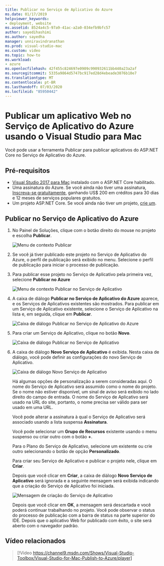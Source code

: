 ```yaml
---
title: Publicar no Serviço de Aplicativo do Azure
ms.date: 01/17/2019
helpviewer_keywords:
- deployment, website
ms.assetid: 8524a4c5-97a9-41ac-a2a0-034efb9bfc57
author: sayedihashimi
ms.author: sayedha
manager: unniravindranathan
ms.prod: visual-studio-mac
ms.custom: video
ms.topic: how-to
ms.workload:
- azure
ms.openlocfilehash: 42f455c824697e0909c990932611bb440a23a2af
ms.sourcegitcommit: 5335a9864d5747bc917ed28d4ebeade3076b10e7
ms.translationtype: MT
ms.contentlocale: pt-BR
ms.lasthandoff: 07/03/2020
ms.locfileid: "85950442"
---
```

# <a name="publish-a-web-app-to-azure-app-service-using-visual-studio-for-mac"></a>Publicar um aplicativo Web no Serviço de Aplicativo do Azure usando o Visual Studio para Mac

Você pode usar a ferramenta Publicar para publicar aplicativos do ASP.NET Core no Serviço de Aplicativo do Azure.

## <a name="prerequisites"></a>Pré-requisitos

- [Visual Studio 2017 para Mac](https://visualstudio.microsoft.com/downloads/?utm_medium=microsoft&utm_source=docs.microsoft.com&utm_campaign=inline+link&utm_content=download+vs4mac2017) instalado com o ASP.NET Core habilitado.
- Uma assinatura do Azure. Se você ainda não tiver uma assinatura, [Inscreva-se gratuitamente](https://azure.microsoft.com/free/dotnet/), ganhando US$ 200 em créditos para 30 dias e 12 meses de serviços populares gratuitos.
- Um projeto ASP.NET Core. Se você ainda não tiver um projeto, [crie um](/visualstudio/mac/create-new-projects?view=vsmac-2017).

## <a name="publish-to-azure-app-service"></a>Publicar no Serviço de Aplicativo do Azure

 1. No Painel de Soluções, clique com o botão direito do mouse no projeto e escolha **Publicar**.

    ![Menu de contexto Publicar](media/publish-context-menu.png)

 2. Se você já tiver publicado este projeto no Serviço de Aplicativo do Azure, o perfil de publicação será exibido no menu. Selecione o perfil de publicação para iniciar o processo de publicação.

 3. Para publicar esse projeto no Serviço de Aplicativo pela primeira vez, selecione **Publicar no Azure**

    ![Menu de contexto Publicar no Serviço de Aplicativo](media/publish-to-azure-context-menu.png)

 4. A caixa de diálogo **Publicar no Serviço de Aplicativo do Azure** aparece, e os Serviços de Aplicativos existentes são mostrados. Para publicar em um Serviço de Aplicativo existente, selecione o Serviço de Aplicativo na lista e, em seguida, clique em **Publicar**.

    ![Caixa de diálogo Publicar no Serviço de Aplicativo do Azure](media/publish-to-app-service-dialog.png)

 5. Para criar um Serviço de Aplicativo, clique no botão **Novo**.

    ![Caixa de diálogo Publicar no Serviço de Aplicativo](media/publish-to-app-service-dialog-new-selected.png)

 6. A caixa de diálogo **Novo Serviço de Aplicativo** é exibida. Nesta caixa de diálogo, você pode definir as configurações do novo Serviço de Aplicativo.

    ![Caixa de diálogo Novo Serviço de Aplicativo](media/publish-new-app-service.png)

    Há algumas opções de personalização a serem consideradas aqui. O nome do Serviço de Aplicativo será assumido como o nome do projeto. Se o nome não estiver disponível, um sinal de aviso será exibido no lado direito do campo de entrada. O nome do Serviço de Aplicativo será usado na URL do site, portanto, o nome precisa ser válido para ser usado em uma URL.

    Você pode alterar a assinatura à qual o Serviço de Aplicativo será associado usando a lista suspensa **Assinatura**.

    Você pode selecionar um **Grupo de Recursos** existente usando o menu suspenso ou criar outro com o botão **+**.

    Para o Plano do Serviço de Aplicativo, selecione um existente ou crie outro selecionando o botão de opção **Personalizado**.

    Para criar seu Serviço de Aplicativo e publicar o projeto nele, clique em **Criar**.

    Depois que você clicar em **Criar**, a caixa de diálogo **Novo Serviço de Aplicativo** será ignorada e a seguinte mensagem será exibida indicando que a criação do Serviço de Aplicativo foi iniciada.

      ![Mensagem de criação do Serviço de Aplicativo](media/publish-create-app-service-message.png)

    Depois que você clicar em **OK**, a mensagem será descartada e você poderá continuar trabalhando no projeto. Você pode observar o status do processo de publicação com a barra de status na parte superior do IDE. Depois que o aplicativo Web for publicado com êxito, o site será aberto com o navegador padrão.

## <a name="related-video"></a>Vídeo relacionados

> [!Video https://channel9.msdn.com/Shows/Visual-Studio-Toolbox/Visual-Studio-for-Mac-Publish-to-Azure/player]
